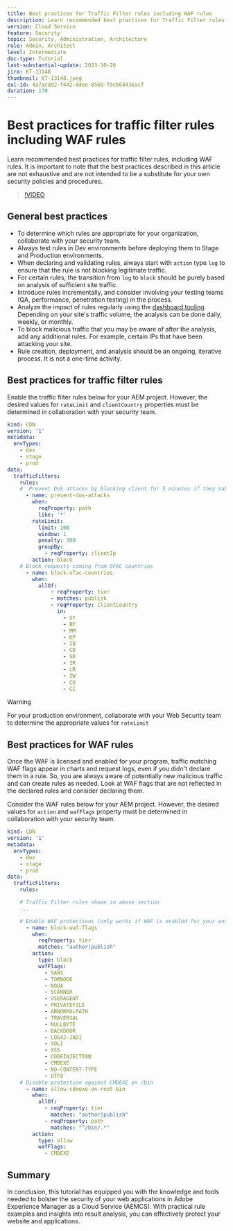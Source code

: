```yaml
---
title: Best practices for Traffic Filter rules including WAF rules
description: Learn recommended best practices for Traffic Filter rules including WAF rules.
version: Cloud Service
feature: Security
topic: Security, Administration, Architecture
role: Admin, Architect
level: Intermediate
doc-type: Tutorial
last-substantial-update: 2023-10-26
jira: KT-13148
thumbnail: KT-13148.jpeg
exl-id: 4a7acdd2-f442-44ee-8560-f9cb64436acf
duration: 170
---
```

# Best practices for traffic filter rules including WAF rules

Learn recommended best practices for traffic filter rules, including WAF rules. It is important to note that the best practices described in this article are not exhaustive and are not intended to be a substitute for your own security policies and procedures.

>[!VIDEO](https://video.tv.adobe.com/v/3425408?quality=12&learn=on)

## General best practices

- To determine which rules are appropriate for your organization, collaborate with your security team.
- Always test rules in Dev environments before deploying them to Stage and Production environments.
- When declaring and validating rules, always start with `action` type `log` to ensure that the rule is not blocking legitimate traffic.
- For certain rules, the transition from `log` to `block` should be purely based on analysis of sufficient site traffic.
- Introduce rules incrementally, and consider involving your testing teams (QA, performance, penetration testing) in the process.
- Analyze the impact of rules regularly using the [dashboard tooling](https://github.com/adobe/AEMCS-CDN-Log-Analysis-Tooling). Depending on your site's traffic volume, the analysis can be done daily, weekly, or monthly.
- To block malicious traffic that you may be aware of after the analysis, add any additional rules. For example, certain IPs that have been attacking your site.
- Rule creation, deployment, and analysis should be an ongoing, iterative process. It is not a one-time activity.

## Best practices for traffic filter rules

Enable the traffic filter rules below for your AEM project. However, the desired values for `rateLimit` and `clientCountry` properties must be determined in collaboration with your security team.

```yaml
kind: CDN
version: '1'
metadata:
  envTypes:
    - dev
    - stage
    - prod
data:
  trafficFilters:
    rules:
    #  Prevent DoS attacks by blocking client for 5 minutes if they make more than 100 requests in 1 second.
      - name: prevent-dos-attacks
        when:
          reqProperty: path
          like: '*'
        rateLimit:
          limit: 100
          window: 1
          penalty: 300
          groupBy:
            - reqProperty: clientIp
        action: block
    # Block requests coming from OFAC countries
      - name: block-ofac-countries
        when:
          allOf:
              - reqProperty: tier
              - matches: publish
              - reqProperty: clientCountry
                in:
                  - SY
                  - BY
                  - MM
                  - KP
                  - IQ
                  - CD
                  - SD
                  - IR
                  - LR
                  - ZW
                  - CU
                  - CI
```

>[!WARNING]
>
>For your production environment, collaborate with your Web Security team to determine the appropriate values for `rateLimit`

## Best practices for WAF rules

Once the WAF is licensed and enabled for your program, traffic matching WAF flags appear in charts and request logs, even if you didn't declare them in a rule. So, you are always aware of potentially new malicious traffic and can create rules as needed. Look at WAF flags that are not reflected in the declared rules and consider declaring them.

Consider the WAF rules below for your AEM project. However, the desired values for `action` and `wafFlags` property must be determined in collaboration with your security team.

```yaml
kind: CDN
version: '1'
metadata:
  envTypes:
    - dev
    - stage
    - prod
data:
  trafficFilters:
    rules:

    # Traffic Filter rules shown in above section
    ...

    # Enable WAF protections (only works if WAF is enabled for your environment)
      - name: block-waf-flags
        when:
          reqProperty: tier
          matches: "author|publish"
        action:
          type: block
          wafFlags:
            - SANS
            - TORNODE
            - NOUA
            - SCANNER
            - USERAGENT
            - PRIVATEFILE
            - ABNORMALPATH
            - TRAVERSAL
            - NULLBYTE
            - BACKDOOR
            - LOG4J-JNDI
            - SQLI
            - XSS
            - CODEINJECTION
            - CMDEXE
            - NO-CONTENT-TYPE
            - UTF8
    # Disable protection against CMDEXE on /bin
      - name: allow-cdmexe-on-root-bin
        when:
          allOf:
            - reqProperty: tier
              matches: "author|publish"
            - reqProperty: path
              matches: "^/bin/.*"
        action:
          type: allow
          wafFlags:
            - CMDEXE
```

## Summary

In conclusion, this tutorial has equipped you with the knowledge and tools needed to bolster the security of your web applications in Adobe Experience Manager as a Cloud Service (AEMCS). With practical rule examples and insights into result analysis, you can effectively protect your website and applications.



